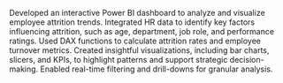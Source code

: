 Developed an interactive Power BI dashboard to analyze and visualize employee attrition trends.
Integrated HR data to identify key factors influencing attrition, such as age, department, job role, and performance ratings.
Used DAX functions to calculate attrition rates and employee turnover metrics.
Created insightful visualizations, including bar charts, slicers, and KPIs, to highlight patterns and support strategic decision-making.
Enabled real-time filtering and drill-downs for granular analysis.
